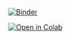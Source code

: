 [![Binder](https://mybinder.org/badge_logo.svg)](https://mybinder.org/v2/gh/Calcifer2/Lab7/HEAD?labpath=https%3A%2F%2Fgithub.com%2FCalcifer2%2FLab7%2Fblob%2Fmain%2FCopy.ipynb)

[![Open in Colab](https://colab.research.google.com/assets/colab-badge.svg)](https://colab.research.google.com/github/username/my-repo/blob/main/notebook.ipynb)
